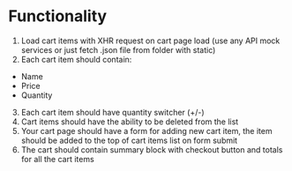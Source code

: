 # Functionality

1. Load cart items with XHR request on cart page load (use any API mock services or just fetch .json file from folder with static)
2. Each cart item should contain:
  * Name
  * Price
  * Quantity
3. Each cart item should have quantity switcher (+/-)
4. Cart items should have the ability to be deleted from the list
5. Your cart page should have a form for adding new cart item, the item should be added to the top of cart items list on form submit
6. The cart should contain summary block with checkout button and totals for all the cart items
